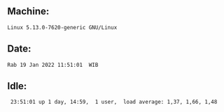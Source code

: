 ## Machine:
```
Linux 5.13.0-7620-generic GNU/Linux
```
## Date:
```
Rab 19 Jan 2022 11:51:01  WIB
```
## Idle:
```
 23:51:01 up 1 day, 14:59,  1 user,  load average: 1,37, 1,66, 1,48
```
